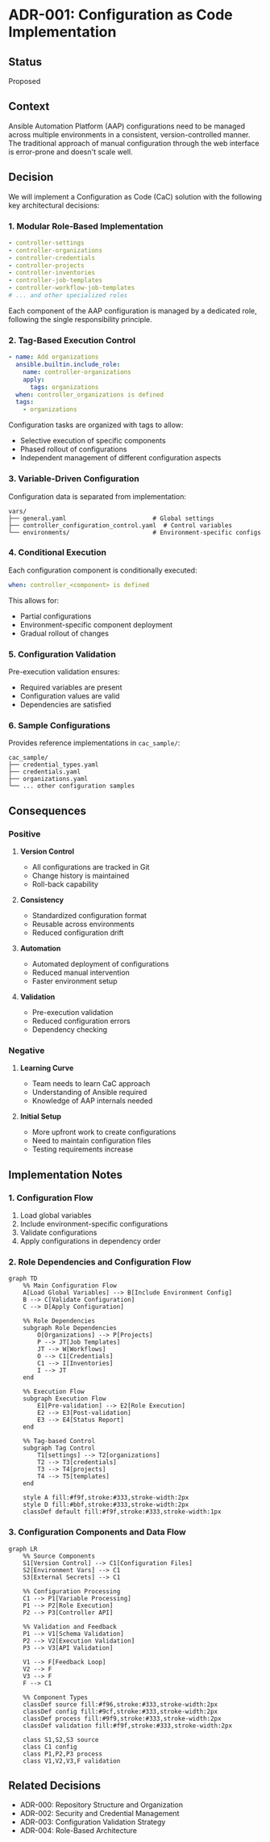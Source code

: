 # ADR-001: Configuration as Code Implementation

## Status
Proposed

## Context
Ansible Automation Platform (AAP) configurations need to be managed across multiple environments in a consistent, version-controlled manner. The traditional approach of manual configuration through the web interface is error-prone and doesn't scale well.

## Decision
We will implement a Configuration as Code (CaC) solution with the following key architectural decisions:

### 1. Modular Role-Based Implementation
```yaml
- controller-settings
- controller-organizations
- controller-credentials
- controller-projects
- controller-inventories
- controller-job-templates
- controller-workflow-job-templates
# ... and other specialized roles
```

Each component of the AAP configuration is managed by a dedicated role, following the single responsibility principle.

### 2. Tag-Based Execution Control
```yaml
- name: Add organizations
  ansible.builtin.include_role:
    name: controller-organizations
    apply:
      tags: organizations
  when: controller_organizations is defined
  tags:
    - organizations
```

Configuration tasks are organized with tags to allow:
- Selective execution of specific components
- Phased rollout of configurations
- Independent management of different configuration aspects

### 3. Variable-Driven Configuration
Configuration data is separated from implementation:
```
vars/
├── general.yaml                        # Global settings
├── controller_configuration_control.yaml  # Control variables
└── environments/                       # Environment-specific configs
```

### 4. Conditional Execution
Each configuration component is conditionally executed:
```yaml
when: controller_<component> is defined
```
This allows for:
- Partial configurations
- Environment-specific component deployment
- Gradual rollout of changes

### 5. Configuration Validation
Pre-execution validation ensures:
- Required variables are present
- Configuration values are valid
- Dependencies are satisfied

### 6. Sample Configurations
Provides reference implementations in `cac_sample/`:
```
cac_sample/
├── credential_types.yaml
├── credentials.yaml
├── organizations.yaml
└── ... other configuration samples
```

## Consequences

### Positive
1. **Version Control**
   - All configurations are tracked in Git
   - Change history is maintained
   - Roll-back capability

2. **Consistency**
   - Standardized configuration format
   - Reusable across environments
   - Reduced configuration drift

3. **Automation**
   - Automated deployment of configurations
   - Reduced manual intervention
   - Faster environment setup

4. **Validation**
   - Pre-execution validation
   - Reduced configuration errors
   - Dependency checking

### Negative
1. **Learning Curve**
   - Team needs to learn CaC approach
   - Understanding of Ansible required
   - Knowledge of AAP internals needed

2. **Initial Setup**
   - More upfront work to create configurations
   - Need to maintain configuration files
   - Testing requirements increase

## Implementation Notes

### 1. Configuration Flow
1. Load global variables
2. Include environment-specific configurations
3. Validate configurations
4. Apply configurations in dependency order

### 2. Role Dependencies and Configuration Flow

```mermaid
graph TD
    %% Main Configuration Flow
    A[Load Global Variables] --> B[Include Environment Config]
    B --> C[Validate Configuration]
    C --> D[Apply Configuration]
    
    %% Role Dependencies
    subgraph Role Dependencies
        O[Organizations] --> P[Projects]
        P --> JT[Job Templates]
        JT --> W[Workflows]
        O --> C1[Credentials]
        C1 --> I[Inventories]
        I --> JT
    end
    
    %% Execution Flow
    subgraph Execution Flow
        E1[Pre-validation] --> E2[Role Execution]
        E2 --> E3[Post-validation]
        E3 --> E4[Status Report]
    end
    
    %% Tag-based Control
    subgraph Tag Control
        T1[settings] --> T2[organizations]
        T2 --> T3[credentials]
        T3 --> T4[projects]
        T4 --> T5[templates]
    end

    style A fill:#f9f,stroke:#333,stroke-width:2px
    style D fill:#bbf,stroke:#333,stroke-width:2px
    classDef default fill:#f9f,stroke:#333,stroke-width:1px
```

### 3. Configuration Components and Data Flow

```mermaid
graph LR
    %% Source Components
    S1[Version Control] --> C1[Configuration Files]
    S2[Environment Vars] --> C1
    S3[External Secrets] --> C1
    
    %% Configuration Processing
    C1 --> P1[Variable Processing]
    P1 --> P2[Role Execution]
    P2 --> P3[Controller API]
    
    %% Validation and Feedback
    P1 --> V1[Schema Validation]
    P2 --> V2[Execution Validation]
    P3 --> V3[API Validation]
    
    V1 --> F[Feedback Loop]
    V2 --> F
    V3 --> F
    F --> C1
    
    %% Component Types
    classDef source fill:#f96,stroke:#333,stroke-width:2px
    classDef config fill:#9cf,stroke:#333,stroke-width:2px
    classDef process fill:#9f9,stroke:#333,stroke-width:2px
    classDef validation fill:#f9f,stroke:#333,stroke-width:2px
    
    class S1,S2,S3 source
    class C1 config
    class P1,P2,P3 process
    class V1,V2,V3,F validation
```

## Related Decisions
- ADR-000: Repository Structure and Organization
- ADR-002: Security and Credential Management
- ADR-003: Configuration Validation Strategy
- ADR-004: Role-Based Architecture 